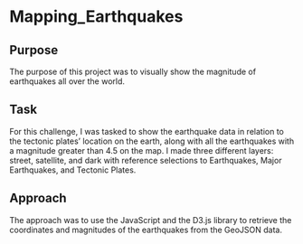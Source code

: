 # Mapping_Earthquakes

## Purpose
The purpose of this project was to visually show the magnitude of earthquakes all over the world.

## Task
For this challenge, I was tasked to show the earthquake data in relation to the tectonic plates’ location on the earth, along with  all the earthquakes with a magnitude greater than 4.5 on the map. I made three different layers: street, satellite, and dark with reference selections to Earthquakes, Major Earthquakes, and Tectonic Plates.

## Approach
The approach was to use the JavaScript and the D3.js library to retrieve the coordinates and magnitudes of the earthquakes from the GeoJSON data.
